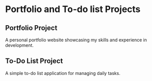 # Portfolio and To-do list Projects

## Portfolio Project  

A personal portfolio website showcasing my skills and experience in development.

## To-Do List Project  
  
A simple to-do list application for managing daily tasks.
